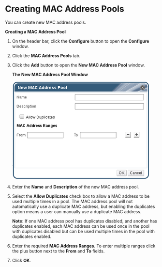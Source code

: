# Creating MAC Address Pools

You can create new MAC address pools. 

**Creating a MAC Address Pool**

1. On the header bar, click the **Configure** button to open the **Configure** window.

2. Click the **MAC Address Pools** tab.

3. Click the **Add** button to open the **New MAC Address Pool** window.

    **The New MAC Address Pool Window**

    ![](images/New_MAC_Address_Pool.png)

4. Enter the **Name** and **Description** of the new MAC address pool. 

5. Select the **Allow Duplicates** check box to allow a MAC address to be used multiple times in a pool. The MAC address pool will not automatically use a duplicate MAC address, but enabling the duplicates option means a user can manually use a duplicate MAC address. 

    **Note:** If one MAC address pool has duplicates disabled, and another has duplicates enabled, each MAC address can be used once in the pool with duplicates disabled but can be used multiple times in the pool with duplicates enabled.

6. Enter the required **MAC Address Ranges**. To enter multiple ranges click the plus button next to the **From** and **To** fields.

7. Click **OK**.
